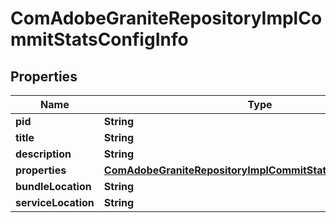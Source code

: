 

# ComAdobeGraniteRepositoryImplCommitStatsConfigInfo

## Properties

Name | Type | Description | Notes
------------ | ------------- | ------------- | -------------
**pid** | **String** |  |  [optional]
**title** | **String** |  |  [optional]
**description** | **String** |  |  [optional]
**properties** | [**ComAdobeGraniteRepositoryImplCommitStatsConfigProperties**](ComAdobeGraniteRepositoryImplCommitStatsConfigProperties.md) |  |  [optional]
**bundleLocation** | **String** |  |  [optional]
**serviceLocation** | **String** |  |  [optional]



